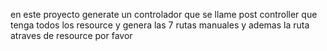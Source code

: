 en este proyecto generate un controlador que se llame post controller que tenga todos los resource y genera las 7 rutas manuales y  ademas la ruta atraves de resource por favor